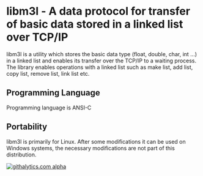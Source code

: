 libm3l - A data protocol for transfer of basic data stored in a linked list over TCP/IP
=======================================================================================

libm3l is a utility which stores the basic data type (float, double, char, int ...) in 
a linked list and enables its transfer over the TCP/IP to a waiting process.
The library enables operations with a linked list such as make list, add list, copy list, remove list,
link list etc.


Programming Language
--------------------

Programming language is ANSI-C

Portability
-----------

libm3l is primarily for Linux. After some modifications it can be used
on Windows systems, the necessary modifications are not part of this distribution.


[![githalytics.com alpha](https://cruel-carlota.pagodabox.com/c5c42b03225907b85a2df6a925a586aa "githalytics.com")](http://githalytics.com/github.com/libm3l)
